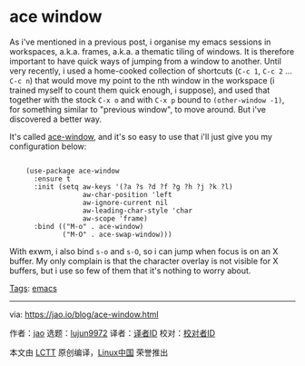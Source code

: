 [#]: subject: "ace window"
[#]: via: "https://jao.io/blog/ace-window.html"
[#]: author: "jao https://jao.io"
[#]: collector: "lujun9972"
[#]: translator: " "
[#]: reviewer: " "
[#]: publisher: " "
[#]: url: " "

ace window
======

As i've mentioned in a previous post, i organise my emacs sessions in workspaces, a.k.a. frames, a.k.a. a thematic tiling of windows. It is therefore important to have quick ways of jumping from a window to another. Until very recently, i used a home-cooked collection of shortcuts (`C-c 1`, `C-c 2` … `C-c n`) that would move my point to the nth window in the workspace (i trained myself to count them quick enough, i suppose), and used that together with the stock `C-x o` and with `C-x p` bound to `(other-window -1)`, for something similar to "previous window", to move around. But i've discovered a better way.

It's called [ace-window][1], and it's so easy to use that i'll just give you my configuration below:

```

    (use-package ace-window
      :ensure t
      :init (setq aw-keys '(?a ?s ?d ?f ?g ?h ?j ?k ?l)
                  aw-char-position 'left
                  aw-ignore-current nil
                  aw-leading-char-style 'char
                  aw-scope 'frame)
      :bind (("M-o" . ace-window)
             ("M-O" . ace-swap-window)))

```

With exwm, i also bind `s-o` and `s-O`, so i can jump when focus is on an X buffer. My only complain is that the character overlay is not visible for X buffers, but i use so few of them that it's nothing to worry about.

[Tags][2]: [emacs][3]

--------------------------------------------------------------------------------

via: https://jao.io/blog/ace-window.html

作者：[jao][a]
选题：[lujun9972][b]
译者：[译者ID](https://github.com/译者ID)
校对：[校对者ID](https://github.com/校对者ID)

本文由 [LCTT](https://github.com/LCTT/TranslateProject) 原创编译，[Linux中国](https://linux.cn/) 荣誉推出

[a]: https://jao.io
[b]: https://github.com/lujun9972
[1]: https://github.com/abo-abo/ace-window
[2]: https://jao.io/blog/tags.html
[3]: https://jao.io/blog/tag-emacs.html
